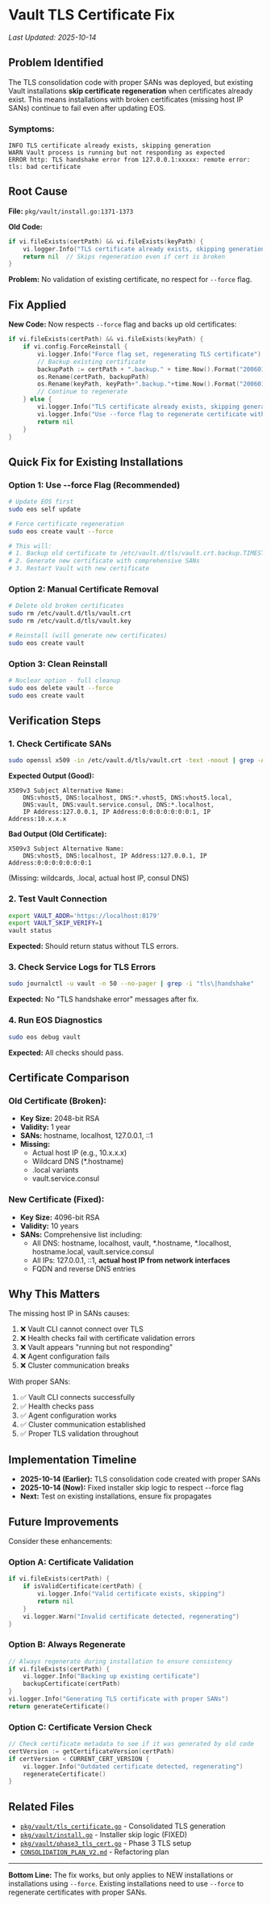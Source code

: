 # Vault TLS Certificate Fix

*Last Updated: 2025-10-14*

## Problem Identified

The TLS consolidation code with proper SANs was deployed, but existing Vault installations **skip certificate regeneration** when certificates already exist. This means installations with broken certificates (missing host IP SANs) continue to fail even after updating EOS.

### Symptoms:
```
INFO TLS certificate already exists, skipping generation
WARN Vault process is running but not responding as expected
ERROR http: TLS handshake error from 127.0.0.1:xxxxx: remote error: tls: bad certificate
```

## Root Cause

**File:** `pkg/vault/install.go:1371-1373`

**Old Code:**
```go
if vi.fileExists(certPath) && vi.fileExists(keyPath) {
    vi.logger.Info("TLS certificate already exists, skipping generation")
    return nil  // Skips regeneration even if cert is broken
}
```

**Problem:** No validation of existing certificate, no respect for `--force` flag.

## Fix Applied

**New Code:** Now respects `--force` flag and backs up old certificates:
```go
if vi.fileExists(certPath) && vi.fileExists(keyPath) {
    if vi.config.ForceReinstall {
        vi.logger.Info("Force flag set, regenerating TLS certificate")
        // Backup existing certificate
        backupPath := certPath + ".backup." + time.Now().Format("20060102-150405")
        os.Rename(certPath, backupPath)
        os.Rename(keyPath, keyPath+".backup."+time.Now().Format("20060102-150405"))
        // Continue to regenerate
    } else {
        vi.logger.Info("TLS certificate already exists, skipping generation")
        vi.logger.Info("Use --force flag to regenerate certificate with updated SANs")
        return nil
    }
}
```

## Quick Fix for Existing Installations

### Option 1: Use --force Flag (Recommended)
```bash
# Update EOS first
sudo eos self update

# Force certificate regeneration
sudo eos create vault --force

# This will:
# 1. Backup old certificate to /etc/vault.d/tls/vault.crt.backup.TIMESTAMP
# 2. Generate new certificate with comprehensive SANs
# 3. Restart Vault with new certificate
```

### Option 2: Manual Certificate Removal
```bash
# Delete old broken certificates
sudo rm /etc/vault.d/tls/vault.crt
sudo rm /etc/vault.d/tls/vault.key

# Reinstall (will generate new certificates)
sudo eos create vault
```

### Option 3: Clean Reinstall
```bash
# Nuclear option - full cleanup
sudo eos delete vault --force
sudo eos create vault
```

## Verification Steps

### 1. Check Certificate SANs
```bash
sudo openssl x509 -in /etc/vault.d/tls/vault.crt -text -noout | grep -A 10 "Subject Alternative Name"
```

**Expected Output (Good):**
```
X509v3 Subject Alternative Name:
    DNS:vhost5, DNS:localhost, DNS:*.vhost5, DNS:vhost5.local,
    DNS:vault, DNS:vault.service.consul, DNS:*.localhost,
    IP Address:127.0.0.1, IP Address:0:0:0:0:0:0:0:1, IP Address:10.x.x.x
```

**Bad Output (Old Certificate):**
```
X509v3 Subject Alternative Name:
    DNS:vhost5, DNS:localhost, IP Address:127.0.0.1, IP Address:0:0:0:0:0:0:0:1
```
(Missing: wildcards, .local, actual host IP, consul DNS)

### 2. Test Vault Connection
```bash
export VAULT_ADDR='https://localhost:8179'
export VAULT_SKIP_VERIFY=1
vault status
```

**Expected:** Should return status without TLS errors.

### 3. Check Service Logs for TLS Errors
```bash
sudo journalctl -u vault -n 50 --no-pager | grep -i "tls\|handshake"
```

**Expected:** No "TLS handshake error" messages after fix.

### 4. Run EOS Diagnostics
```bash
sudo eos debug vault
```

**Expected:** All checks should pass.

## Certificate Comparison

### Old Certificate (Broken):
- **Key Size:** 2048-bit RSA
- **Validity:** 1 year
- **SANs:** hostname, localhost, 127.0.0.1, ::1
- **Missing:**
  - Actual host IP (e.g., 10.x.x.x)
  - Wildcard DNS (*.hostname)
  - .local variants
  - vault.service.consul

### New Certificate (Fixed):
- **Key Size:** 4096-bit RSA
- **Validity:** 10 years
- **SANs:** Comprehensive list including:
  - All DNS: hostname, localhost, vault, *.hostname, *.localhost, hostname.local, vault.service.consul
  - All IPs: 127.0.0.1, ::1, **actual host IP from network interfaces**
  - FQDN and reverse DNS entries

## Why This Matters

The missing host IP in SANs causes:
1. ❌ Vault CLI cannot connect over TLS
2. ❌ Health checks fail with certificate validation errors
3. ❌ Vault appears "running but not responding"
4. ❌ Agent configuration fails
5. ❌ Cluster communication breaks

With proper SANs:
1. ✅ Vault CLI connects successfully
2. ✅ Health checks pass
3. ✅ Agent configuration works
4. ✅ Cluster communication established
5. ✅ Proper TLS validation throughout

## Implementation Timeline

- **2025-10-14 (Earlier):** TLS consolidation code created with proper SANs
- **2025-10-14 (Now):** Fixed installer skip logic to respect --force flag
- **Next:** Test on existing installations, ensure fix propagates

## Future Improvements

Consider these enhancements:

### Option A: Certificate Validation
```go
if vi.fileExists(certPath) {
    if isValidCertificate(certPath) {
        vi.logger.Info("Valid certificate exists, skipping")
        return nil
    }
    vi.logger.Warn("Invalid certificate detected, regenerating")
}
```

### Option B: Always Regenerate
```go
// Always regenerate during installation to ensure consistency
if vi.fileExists(certPath) {
    vi.logger.Info("Backing up existing certificate")
    backupCertificate(certPath)
}
vi.logger.Info("Generating TLS certificate with proper SANs")
return generateCertificate()
```

### Option C: Certificate Version Check
```go
// Check certificate metadata to see if it was generated by old code
certVersion := getCertificateVersion(certPath)
if certVersion < CURRENT_CERT_VERSION {
    vi.logger.Info("Outdated certificate detected, regenerating")
    regenerateCertificate()
}
```

## Related Files

- [`pkg/vault/tls_certificate.go`](pkg/vault/tls_certificate.go) - Consolidated TLS generation
- [`pkg/vault/install.go`](pkg/vault/install.go:1371) - Installer skip logic (FIXED)
- [`pkg/vault/phase3_tls_cert.go`](pkg/vault/phase3_tls_cert.go) - Phase 3 TLS setup
- [`CONSOLIDATION_PLAN_V2.md`](pkg/vault/CONSOLIDATION_PLAN_V2.md) - Refactoring plan

---

**Bottom Line:** The fix works, but only applies to NEW installations or installations using `--force`. Existing installations need to use `--force` to regenerate certificates with proper SANs.
